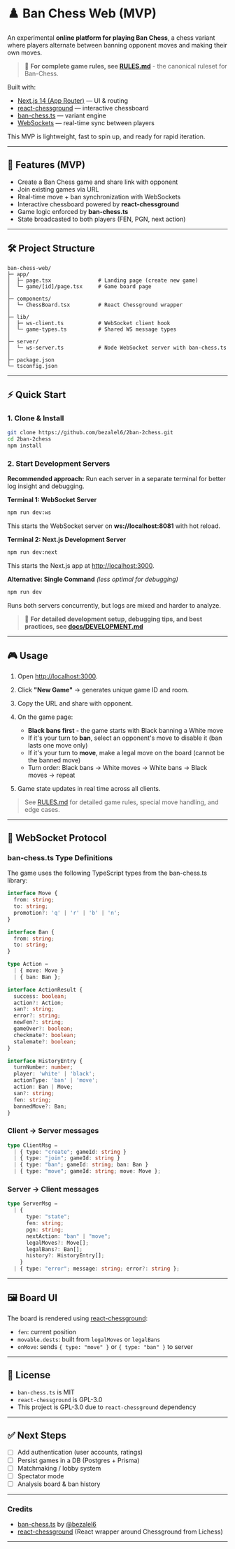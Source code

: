 # ♟️ Ban Chess Web (MVP)

An experimental **online platform for playing Ban Chess**, a chess variant where players alternate between banning opponent moves and making their own moves. 

> 📖 **For complete game rules, see [RULES.md](./RULES.md)** - the canonical ruleset for Ban-Chess.

Built with:

- [Next.js 14 (App Router)](https://nextjs.org/) — UI & routing
- [react-chessground](https://github.com/ruilisi/react-chessground) — interactive chessboard
- [ban-chess.ts](https://github.com/bezalel6/ban-chess.ts) — variant engine
- [WebSockets](https://www.npmjs.com/package/ws) — real-time sync between players

This MVP is lightweight, fast to spin up, and ready for rapid iteration.

---

## 🚀 Features (MVP)

- Create a Ban Chess game and share link with opponent
- Join existing games via URL
- Real-time move + ban synchronization with WebSockets
- Interactive chessboard powered by **react-chessground**
- Game logic enforced by **ban-chess.ts**
- State broadcasted to both players (FEN, PGN, next action)

---

## 🛠️ Project Structure

```
ban-chess-web/
├─ app/
│  ├─ page.tsx               # Landing page (create new game)
│  └─ game/[id]/page.tsx     # Game board page
│
├─ components/
│  └─ ChessBoard.tsx         # React Chessground wrapper
│
├─ lib/
│  ├─ ws-client.ts           # WebSocket client hook
│  └─ game-types.ts          # Shared WS message types
│
├─ server/
│  └─ ws-server.ts           # Node WebSocket server with ban-chess.ts
│
├─ package.json
└─ tsconfig.json
```

---

## ⚡ Quick Start

### 1. Clone & Install
```bash
git clone https://github.com/bezalel6/2ban-2chess.git
cd 2ban-2chess
npm install
```

### 2. Start Development Servers

**Recommended approach:** Run each server in a separate terminal for better log insight and debugging.

**Terminal 1: WebSocket Server**
```bash
npm run dev:ws
```
This starts the WebSocket server on **ws://localhost:8081** with hot reload.

**Terminal 2: Next.js Development Server**
```bash
npm run dev:next
```
This starts the Next.js app at [http://localhost:3000](http://localhost:3000).

**Alternative: Single Command** *(less optimal for debugging)*
```bash
npm run dev
```
Runs both servers concurrently, but logs are mixed and harder to analyze.

> 📖 **For detailed development setup, debugging tips, and best practices, see [docs/DEVELOPMENT.md](./docs/DEVELOPMENT.md)**

---

## 🎮 Usage

1. Open [http://localhost:3000](http://localhost:3000).
2. Click **"New Game"** → generates unique game ID and room.
3. Copy the URL and share with opponent.
4. On the game page:

   * **Black bans first** - the game starts with Black banning a White move
   * If it's your turn to **ban**, select an opponent's move to disable it (ban lasts one move only)
   * If it's your turn to **move**, make a legal move on the board (cannot be the banned move)
   * Turn order: Black bans → White moves → White bans → Black moves → repeat
5. Game state updates in real time across all clients.

> See [RULES.md](./RULES.md) for detailed game rules, special move handling, and edge cases.

---

## 📡 WebSocket Protocol

### ban-chess.ts Type Definitions

The game uses the following TypeScript types from the ban-chess.ts library:

```ts
interface Move {
  from: string;
  to: string;
  promotion?: 'q' | 'r' | 'b' | 'n';
}

interface Ban {
  from: string;
  to: string;
}

type Action = 
  | { move: Move }
  | { ban: Ban };

interface ActionResult {
  success: boolean;
  action?: Action;
  san?: string;
  error?: string;
  newFen?: string;
  gameOver?: boolean;
  checkmate?: boolean;
  stalemate?: boolean;
}

interface HistoryEntry {
  turnNumber: number;
  player: 'white' | 'black';
  actionType: 'ban' | 'move';
  action: Ban | Move;
  san?: string;
  fen: string;
  bannedMove?: Ban;
}
```

### Client → Server messages

```ts
type ClientMsg =
  | { type: "create"; gameId: string }
  | { type: "join"; gameId: string }
  | { type: "ban"; gameId: string; ban: Ban }
  | { type: "move"; gameId: string; move: Move };
```

### Server → Client messages

```ts
type ServerMsg =
  | { 
      type: "state"; 
      fen: string; 
      pgn: string; 
      nextAction: "ban" | "move"; 
      legalMoves?: Move[]; 
      legalBans?: Ban[];
      history?: HistoryEntry[];
    }
  | { type: "error"; message: string; error?: string };
```

---

## 🖼️ Board UI

The board is rendered using [react-chessground](https://github.com/ruilisi/react-chessground):

* `fen`: current position
* `movable.dests`: built from `legalMoves` or `legalBans`
* `onMove`: sends `{ type: "move" }` or `{ type: "ban" }` to server

---

## 📜 License

* `ban-chess.ts` is MIT
* `react-chessground` is GPL-3.0
* This project is GPL-3.0 due to `react-chessground` dependency

---

## ✅ Next Steps

* [ ] Add authentication (user accounts, ratings)
* [ ] Persist games in a DB (Postgres + Prisma)
* [ ] Matchmaking / lobby system
* [ ] Spectator mode
* [ ] Analysis board & ban history

---

### Credits

* [ban-chess.ts](https://github.com/bezalel6/ban-chess.ts) by [@bezalel6](https://github.com/bezalel6)
* [react-chessground](https://github.com/ruilisi/react-chessground) (React wrapper around Chessground from Lichess)


---
